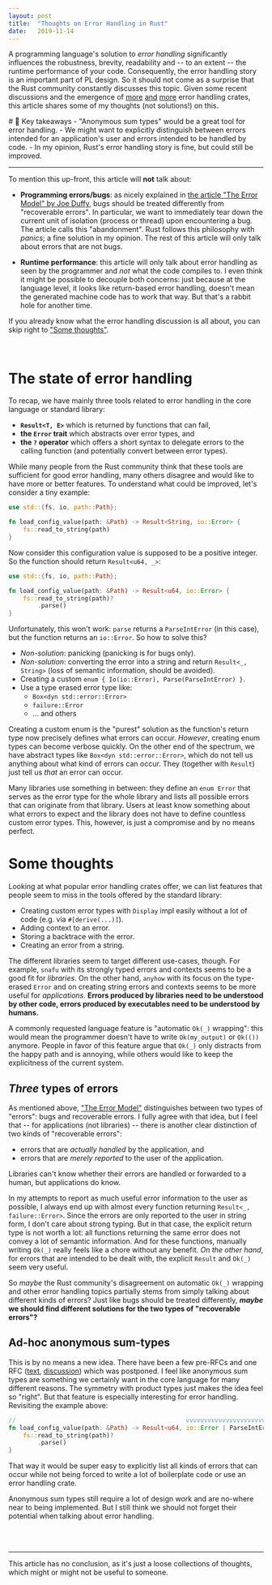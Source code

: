 ```yaml
---
layout: post
title:  "Thoughts on Error Handling in Rust"
date:   2019-11-14
---
```


A programming language's solution to *error handling* significantly influences the robustness, brevity, readability and -- to an extent -- the runtime performance of your code. Consequently, the error handling story is an important part of PL design. So it should not come as a surprise that the Rust community constantly discusses this topic. Given some recent discussions and the emergence of [more][fehler] [and][snafu] [more][anyhow] error handling crates, this article shares some of my thoughts (not solutions!) on this.

[fehler]: https://github.com/withoutboats/fehler
[snafu]: https://github.com/shepmaster/snafu
[anyhow]: https://github.com/dtolnay/anyhow

<div class="tldr" markdown="1">
# 🔑 Key takeaways
- "Anonymous sum types" would be a great tool for error handling.
- We might want to explicitly distinguish between errors intended for an application's user and errors intended to be handled by code.
- In my opinion, Rust's error handling story is fine, but could still be improved.
</div>


---

To mention this up-front, this article will **not** talk about:

- **Programming errors/bugs**: as nicely explained in [the article "The Error Model" by Joe Duffy](http://joeduffyblog.com/2016/02/07/the-error-model/), bugs should be treated differently from "recoverable errors". In particular, we want to immediately tear down the current unit of isolation (process or thread) upon encountering a bug. The article calls this "abandonment". Rust follows this philosophy with *panics*; a fine solution in my opinion. The rest of this article will only talk about errors that are not bugs.

- **Runtime performance**: this article will only talk about error handling as seen by the programmer and *not* what the code compiles to. I even think it might be possible to decouple both concerns: just because at the language level, it looks like return-based error handling, doesn't mean the generated machine code has to work that way. But that's a rabbit hole for another time.


If you already know what the error handling discussion is all about, you can skip right to ["Some thoughts"](#some-thoughts).

<br>


# The state of error handling

To recap, we have mainly three tools related to error handling in the core language or standard library:

- **`Result<T, E>`** which is returned by functions that can fail,
- **the `Error` trait** which abstracts over error types, and
- **the `?` operator** which offers a short syntax to delegate errors to the calling function (and potentially convert between error types).

While many people from the Rust community think that these tools are sufficient for good error handling, many others disagree and would like to have more or better features. To understand what could be improved, let's consider a tiny example:

```rust
use std::{fs, io, path::Path};

fn load_config_value(path: &Path) -> Result<String, io::Error> {
    fs::read_to_string(path)
}
```

Now consider this configuration value is supposed to be a positive integer. So the function should return `Result<u64, _>`:

```rust
use std::{fs, io, path::Path};

fn load_config_value(path: &Path) -> Result<u64, io::Error> {
    fs::read_to_string(path)?
        .parse()
}
```

Unfortunately, this won't work: `parse` returns a `ParseIntError` (in this case), but the function returns an `io::Error`. So how to solve this?

- *Non-solution*: panicking (panicking is for bugs only).
- *Non-solution*: converting the error into a string and return `Result<_, String>` (loss of semantic information, should be avoided).
- Creating a custom `enum { Io(io::Error), Parse(ParseIntError) }`.
- Use a type erased error type like:
    - `Box<dyn std::error::Error>`
    - `failure::Error`
    - ... and others

Creating a custom enum is the "purest" solution as the function's return type now precisely defines what errors can occur. *However*, creating enum types can become verbose quickly. On the other end of the spectrum, we have abstract types like `Box<dyn std::error::Error>`, which do not tell us anything about what kind of errors can occur. They (together with `Result`) just tell us *that* an error can occur.

Many libraries use something in between: they define an `enum Error` that serves as the error type for the whole library and lists all possible errors that can originate from that library. Users at least know something about what errors to expect and the library does not have to define countless custom error types. This, however, is just a compromise and by no means perfect.



# Some thoughts

Looking at what popular error handling crates offer, we can list features that people seem to miss in the tools offered by the standard library:

- Creating custom error types with `Display` impl easily without a lot of code (e.g. via `#[derive(...)]`).
- Adding context to an error.
- Storing a backtrace with the error.
- Creating an error from a string.

The different libraries seem to target different use-cases, though. For example, `snafu` with its strongly typed errors and contexts seems to be a good fit for *libraries*. On the other hand, `anyhow` with its focus on the type-erased `Error` and on creating string errors and contexts seems to be more useful for *applications*. **Errors produced by libraries need to be understood by other code, errors produced by executables need to be understood by humans.**

A commonly requested language feature is "automatic `Ok(_)` wrapping": this would mean the programmer doesn't have to write `Ok(my_output)` or `Ok(())` anymore. People in favor of this feature argue that `Ok(_)` only distracts from the happy path and is annoying, while others would like to keep the explicitness of the current system.



## *Three* types of errors

As mentioned above, ["The Error Model"](http://joeduffyblog.com/2016/02/07/the-error-model/) distinguishes between two types of "errors": bugs and recoverable errors. I fully agree with that idea, but I feel that -- for applications (not libraries) -- there is another clear distinction of two kinds of "recoverable errors":

- errors that are *actually handled* by the application, and
- errors that are *merely reported* to the user of the application.

Libraries can't know whether their errors are handled or forwarded to a human, but applications do know.

In my attempts to report as much useful error information to the user as possible, I always end up with almost every function returning `Result<_, failure::Error>`. Since the errors are only reported to the user in string form, I don't care about strong typing. But in that case, the explicit return type is not worth a lot: all functions returning the same error does not convey a lot of semantic information. And for these functions, manually writing `Ok(_)` really feels like a chore without any benefit. *On the other hand*, for errors that are intended to be dealt with, the explicit `Result` and `Ok(_)` seem very useful.

So *maybe* the Rust community's disagreement on automatic `Ok(_)` wrapping and other error handling topics partially stems from simply talking about different kinds of errors? Just like bugs should be treated differently, **_maybe_ we should find different solutions for the two types of "recoverable errors"?**


## Ad-hoc anonymous sum-types

This is by no means a new idea. There have been a few pre-RFCs and one RFC ([text](https://github.com/eaglgenes101/rfcs/blob/2c8e89811a64b139a62d199c5f8e5bd3e852102c/text/0000-anonymous-variants.md), [discussion](https://github.com/rust-lang/rfcs/pull/2587)) which was postponed. I feel like anonymous sum types are something we certainly want in the core language for many different reasons. The symmetry with product types just makes the idea feel so "right". But that feature is especially interesting for error handling. Revisiting the example above:

```rust
//                                               vvvvvvvvvvvvvvvvvvvvvvvvv
fn load_config_value(path: &Path) -> Result<u64, io::Error | ParseIntError> {
    fs::read_to_string(path)?
        .parse()
}
```

That way it would be super easy to explicitly list all kinds of errors that can occur while not being forced to write a lot of boilerplate code or use an error handling crate.

Anonymous sum types still require a lot of design work and are no-where near to being implemented. But I still think we should not forget their potential  when talking about error handling.

<br>
<br>

---

This article has no conclusion, as it's just a loose collections of thoughts, which might or might not be useful to someone.

